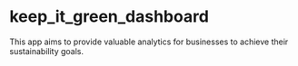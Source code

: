 # keep_it_green_dashboard
This app aims to provide valuable analytics for businesses to achieve their sustainability goals.
